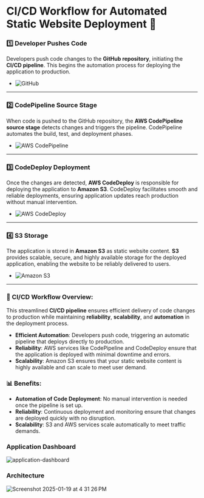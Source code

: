 
# CI/CD Workflow for Automated Static Website Deployment 🚀

### 1️⃣ Developer Pushes Code
Developers push code changes to the **GitHub repository**, initiating the **CI/CD pipeline**. This begins the automation process for deploying the application to production.

- ![GitHub](https://img.shields.io/badge/GitHub-181717?style=for-the-badge&logo=github&logoColor=white)

---

### 2️⃣ CodePipeline Source Stage
When code is pushed to the GitHub repository, the **AWS CodePipeline source stage** detects changes and triggers the pipeline. CodePipeline automates the build, test, and deployment phases.

- ![AWS CodePipeline](https://img.shields.io/badge/AWS%20CodePipeline-232F3E?style=for-the-badge&logo=amazonaws&logoColor=white)

---

### 3️⃣ CodeDeploy Deployment
Once the changes are detected, **AWS CodeDeploy** is responsible for deploying the application to **Amazon S3**. CodeDeploy facilitates smooth and reliable deployments, ensuring application updates reach production without manual intervention.

- ![AWS CodeDeploy](https://img.shields.io/badge/AWS%20CodeDeploy-232F3E?style=for-the-badge&logo=amazonaws&logoColor=white)

---

### 4️⃣ S3 Storage
The application is stored in **Amazon S3** as static website content. **S3** provides scalable, secure, and highly available storage for the deployed application, enabling the website to be reliably delivered to users.

- ![Amazon S3](https://img.shields.io/badge/Amazon%20S3-569A31?style=for-the-badge&logo=amazons3&logoColor=white)

---

### 🚀 CI/CD Workflow Overview:
This streamlined **CI/CD pipeline** ensures efficient delivery of code changes to production while maintaining **reliability**, **scalability**, and **automation** in the deployment process.

- **Efficient Automation**: Developers push code, triggering an automatic pipeline that deploys directly to production.
- **Reliability**: AWS services like CodePipeline and CodeDeploy ensure that the application is deployed with minimal downtime and errors.
- **Scalability**: Amazon S3 ensures that your static website content is highly available and can scale to meet user demand.

### 📊 Benefits:
- **Automation of Code Deployment**: No manual intervention is needed once the pipeline is set up.
- **Reliability**: Continuous deployment and monitoring ensure that changes are deployed quickly with no disruption.
- **Scalability**: S3 and AWS services scale automatically to meet traffic demands.

### Application Dashboard
![application-dashboard](https://github.com/user-attachments/assets/89e96928-ee9a-4f38-aa5f-411fdf67b8b8)

### Architecture
![Screenshot 2025-01-19 at 4 31 26 PM](https://github.com/user-attachments/assets/f2e2ae88-a487-44fc-bf3a-b9958cbdbc54)
